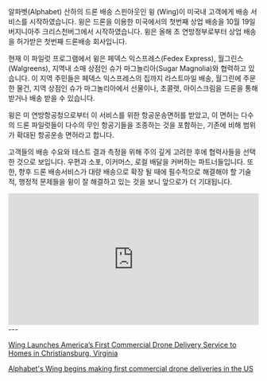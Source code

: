 알파벳(Alphabet) 산하의 드론 배송 스핀아웃인 윙 (Wing)이 미국내 고객에게 배송 서비스를 시작하였습니다. 윙은 드론을 이용한 미국에서의 첫번째 상업 배송을 10월 19일 버지니아주 크리스천버그에서 시작하였습니다. 윙은 올해 초 연방정부로부터 상업 배송을 허가받은 첫번째 드론배송 회사입니다.

현재 이 파일럿 프로그램에서 윙은 페덱스 익스프레스(Fedex Express), 월그린스(Walgreens), 지역내 소매 상점인 슈가 마그놀리아(Sugar Magnolia)와 협력하고 있습니다. 이 지역 주민들은 페덱스 익스프레스의 집까지 라스트마일 배송, 월그린에 주문한 물건, 지역 상점인 슈가 마그놀리아에서 선물이나, 초콜렛, 아이스크림을 드론을 통해 받거나 배송 받을 수 있습니다.

윙은 미 연방항공청으로부터 이 서비스를 위한 항공운송면허를 받았고, 이 면허는 다수의 드론 파일럿들이 다수의 무인 항공기들을 조종하는 것을 포함하는, 기존에 비해 범위가 확대된 항공운송 면허라고 합니다.

고객들의 배송 수요와 테스트 결과 측정을 위해 주의 깊게 고려한 후에 협력사들을 선택한 것으로 보입니다. 우편과 소포, 이커머스, 로컬 배달을 커버하는 파트너들입니다. 또한, 향후 드론 배송서비스가 대량 배송으로 확장 될 때에 필수적으로 해결해야 할 기술적, 행정적 문제들을 윙이 잘 해결하고 있는 것을 보니 앞으로가 더 기대됩니다.

 <iframe height='265' scrolling='no' title='Wing Launches America's First Commercial Drone Delivery Service to Homes in Christiansburg, Virginia' src='https://youtu.be/wCTKwkYzVzo' frameborder='no' allowtransparency='true' allowfullscreen='true' style='width: 100%;'></iframe>
 ---

[Wing Launches America’s First Commercial Drone Delivery Service to Homes in Christiansburg, Virginia](https://medium.com/wing-aviation/wing-launches-americas-first-commercial-drone-delivery-service-to-homes-in-christiansburg-f8e8c3b2bb47)

[Alphabet's Wing begins making first commercial drone deliveries in the US](https://techcrunch.com/2019/10/18/alphabets-wing-begins-making-first-commercial-drone-deliveries-in-the-u-s/)
